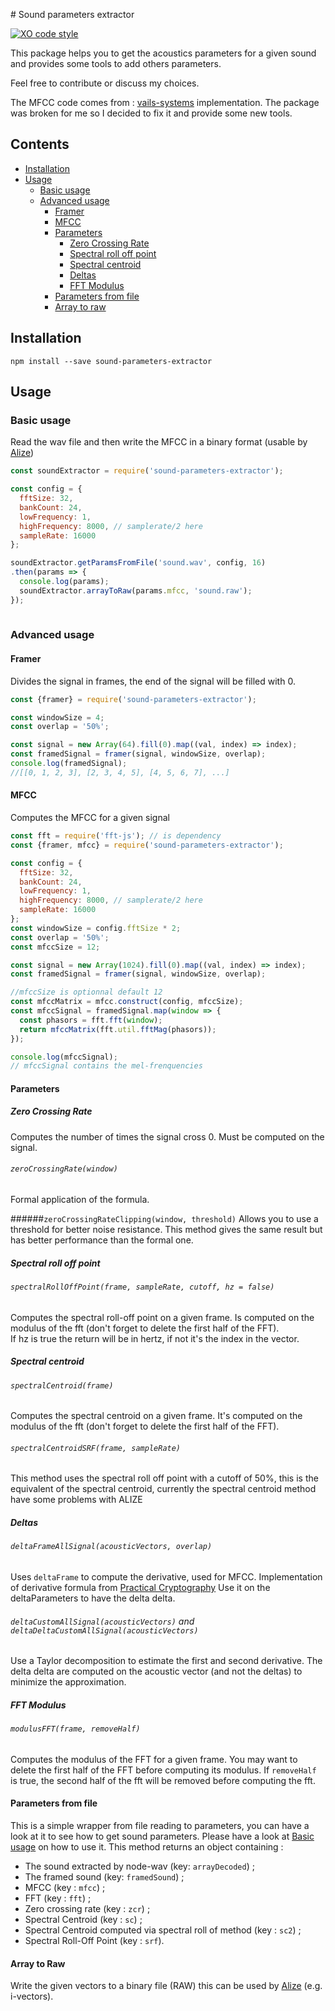 # Sound parameters extractor

[![XO code style](https://img.shields.io/badge/code_style-XO-5ed9c7.svg)](https://github.com/sindresorhus/xo)

This package helps you to get the acoustics parameters for a given sound
and provides some tools to add others parameters.

Feel free to contribute or discuss my choices.

The MFCC code comes from : [vails-systems](https://github.com/vail-systems/node-mfcc) implementation.
The package was broken for me so I decided to fix it and provide some new tools.

## Contents
* [Installation](#installation)
* [Usage](#usage)
  * [Basic usage](#basic-usage)
  * [Advanced usage](#advanced-usage)
    * [Framer](#framer)
    * [MFCC](#mfcc)
    * [Parameters](#parameters)
      * [Zero Crossing Rate](#zero-crossing-rate)
      * [Spectral roll off point](#spectral-roll-off-point)
      * [Spectral centroid](#spectral-centroid)
      * [Deltas](#deltas)
      * [FFT Modulus](#fft-modulus)
    * [Parameters from file](#parameters-from-file)
    * [Array to raw](#array-to-raw)

## Installation
`npm install --save sound-parameters-extractor`

## Usage
### Basic usage

Read the wav file and then write the MFCC in a binary format
(usable by [Alize](http://mistral.univ-avignon.fr/)) 

```javascript
const soundExtractor = require('sound-parameters-extractor');

const config = {
  fftSize: 32,
  bankCount: 24,
  lowFrequency: 1,
  highFrequency: 8000, // samplerate/2 here
  sampleRate: 16000
};

soundExtractor.getParamsFromFile('sound.wav', config, 16)
.then(params => {
  console.log(params);
  soundExtractor.arrayToRaw(params.mfcc, 'sound.raw');
});
 
```

### Advanced usage
#### Framer
Divides the signal in frames, the end of the signal will be filled with 0.

```javascript
const {framer} = require('sound-parameters-extractor');

const windowSize = 4;
const overlap = '50%';

const signal = new Array(64).fill(0).map((val, index) => index);
const framedSignal = framer(signal, windowSize, overlap);
console.log(framedSignal);
//[[0, 1, 2, 3], [2, 3, 4, 5], [4, 5, 6, 7], ...]
```

#### MFCC
Computes the MFCC for a given signal

```javascript
const fft = require('fft-js'); // is dependency
const {framer, mfcc} = require('sound-parameters-extractor');

const config = {
  fftSize: 32,
  bankCount: 24,
  lowFrequency: 1,
  highFrequency: 8000, // samplerate/2 here
  sampleRate: 16000
};
const windowSize = config.fftSize * 2;
const overlap = '50%';
const mfccSize = 12;

const signal = new Array(1024).fill(0).map((val, index) => index);
const framedSignal = framer(signal, windowSize, overlap);

//mfccSize is optionnal default 12
const mfccMatrix = mfcc.construct(config, mfccSize);
const mfccSignal = framedSignal.map(window => {
  const phasors = fft.fft(window);
  return mfccMatrix(fft.util.fftMag(phasors));
});

console.log(mfccSignal);
// mfccSignal contains the mel-frenquencies
```

#### Parameters
##### Zero Crossing Rate
Computes the number of times the signal cross 0. Must be computed on the signal.
  
###### `zeroCrossingRate(window)`
Formal application of the formula.
  
######`zeroCrossingRateClipping(window, threshold)`
Allows you to use a threshold for better noise resistance. This method gives the
same result but has better performance than the formal one.

##### Spectral roll off point
###### `spectralRollOffPoint(frame, sampleRate, cutoff, hz = false)`
Computes the spectral roll-off point on a given frame.
Is computed on the modulus of the fft (don't forget to delete the first half of the FFT).  
If hz is true the return will be in hertz, if not it's the index in the vector.

##### Spectral centroid
###### `spectralCentroid(frame)`
Computes the spectral centroid on a given frame.
It's computed on the modulus of the fft (don't forget to delete the first half of the FFT).

###### `spectralCentroidSRF(frame, sampleRate)`
This method uses the spectral roll off point with a cutoff of 50%,
this is the equivalent of the spectral centroid, currently the spectral centroid method have some problems with ALIZE

##### Deltas
###### `deltaFrameAllSignal(acousticVectors, overlap)`
Uses `deltaFrame` to compute the derivative, used for MFCC.
Implementation of derivative formula from [Practical Cryptography](http://practicalcryptography.com/miscellaneous/machine-learning/guide-mel-frequency-cepstral-coefficients-mfccs/)
Use it on the deltaParameters to have the delta delta.

###### `deltaCustomAllSignal(acousticVectors)` and `deltaDeltaCustomAllSignal(acousticVectors)`
Use a Taylor decomposition to estimate the first and second derivative.
The delta delta are computed on the acoustic vector (and not the deltas) to minimize the approximation.

##### FFT Modulus
###### `modulusFFT(frame, removeHalf)`
Computes the modulus of the FFT for a given frame.
You may want to delete the first half of the FFT before computing its modulus.
If `removeHalf` is true, the second half of the fft will be removed before computing the fft.

#### Parameters from file
This is a simple wrapper from file reading to parameters, you can have a look at
it to see how to get sound parameters.
Please have a look at [Basic usage](#basic-usage) on how to use it.
This method returns an object containing :
 * The sound extracted by node-wav (key: `arrayDecoded`) ;
 * The framed sound (key: `framedSound`) ;
 * MFCC (key : `mfcc`) ;
 * FFT (key : `fft`) ;
 * Zero crossing rate (key : `zcr`) ;
 * Spectral Centroid (key : `sc`) ;
 * Spectral Centroid computed via spectral roll of method (key : `sc2`) ;
 * Spectral Roll-Off Point (key : `srf`).
 
#### Array to Raw
Write the given vectors to a binary file (RAW) this can be used by
[Alize](http://mistral.univ-avignon.fr/) (e.g. i-vectors).
